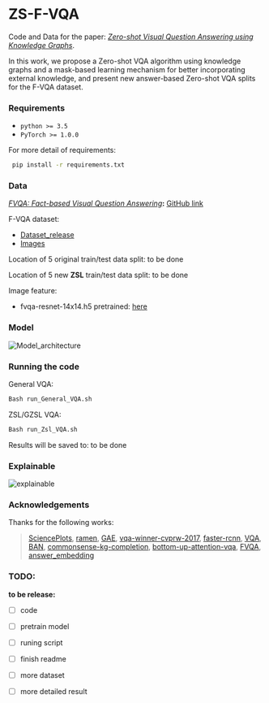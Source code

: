 # ZS-F-VQA

Code and Data for the paper: [*Zero-shot Visual Question Answering using Knowledge Graphs*](https://arxiv.org/abs/2107.05348).

In this work,  we propose a Zero-shot VQA algorithm using knowledge graphs and a mask-based learning mechanism for better incorporating external knowledge, and present new answer-based Zero-shot VQA splits for the F-VQA dataset. 


### Requirements
- `python >= 3.5`
- `PyTorch >= 1.0.0`

For more detail of requirements: 
```bash
 pip install -r requirements.txt
```

 


### Data
[*FVQA: Fact-based Visual Question Answering*](chrome-extension://cdonnmffkdaoajfknoeeecmchibpmkmg/assets/pdf/web/viewer.html?file=https%3A%2F%2Farxiv.org%2Fpdf%2F1606.05433.pdf)**:** [GitHub link](https://github.com/wangpengnorman/FVQA)

 F-VQA dataset: 
 - [Dataset_release](https://www.dropbox.com/s/iyz6l7jhbt6jb7q/new_dataset_release.zip?dl=0)
 - [Images](https://www.dropbox.com/s/iyz6l7jhbt6jb7q/new_dataset_release.zip?dl=0&file_subpath=%2Fnew_dataset_release%2Fimages)

Location of 5 original train/test data split: to be done

Location of 5 new **ZSL** train/test data split: to be done

Image feature:
- fvqa-resnet-14x14.h5 pretrained:  [here](https://github.com/hexiang-hu/answer_embedding) 



### Model
![Model_architecture](https://github.com/China-UK-ZSL/ZS-F-VQA/blob/main/figures/Model_architecture.png)



### Running the code
General VQA:
```bash
Bash run_General_VQA.sh
```

ZSL/GZSL VQA:
```bash
Bash run_Zsl_VQA.sh
```

Results will be saved to: to be done

### Explainable
![explainable](https://github.com/China-UK-ZSL/ZS-F-VQA/blob/main/figures/all_explainable.png)

### Acknowledgements
Thanks for the following works:
>[SciencePlots](https://github.com/garrettj403/SciencePlots), [ramen](https://github.com/erobic/ramen), [GAE](https://github.com/zfjsail/gae-pytorch), [vqa-winner-cvprw-2017](https://github.com/markdtw/vqa-winner-cvprw-2017), [faster-rcnn](https://github.com/jwyang/faster-rcnn.pytorch), [VQA](https://github.com/Shivanshu-Gupta/Visual-Question-Answering), [BAN](https://github.com/jnhwkim/ban-vqa), [commonsense-kg-completion](https://github.com/allenai/commonsense-kg-completion), [bottom-up-attention-vqa](https://github.com/hengyuan-hu/bottom-up-attention-vqa), [FVQA](https://github.com/wangpengnorman/FVQA), [answer_embedding](https://github.com/hexiang-hu/answer_embedding)


### TODO:
**to be release:**
- [ ] code 
- [ ] pretrain model 
- [ ] runing script 
- [ ] finish readme
- [ ] more dataset
- [ ] more detailed result


